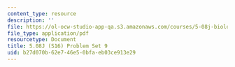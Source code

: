 ```yaml
---
content_type: resource
description: ''
file: https://ol-ocw-studio-app-qa.s3.amazonaws.com/courses/5-08j-biological-chemistry-ii-spring-2016/b27d070b62e746e50bfaeb03ce913e29_MIT5_08jS16ps9.pdf
file_type: application/pdf
resourcetype: Document
title: 5.08J (S16) Problem Set 9
uid: b27d070b-62e7-46e5-0bfa-eb03ce913e29
---
```

